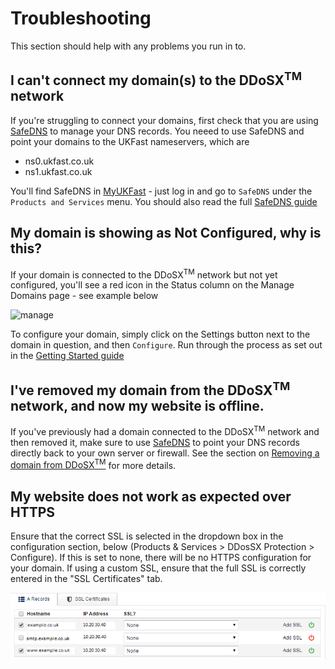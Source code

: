 # Troubleshooting

This section should help with any problems you run in to.

## I can't connect my domain(s) to the DDoSX<sup>TM</sup> network

If you're struggling to connect your domains, first check that you are using [SafeDNS](/Domains/safedns/index.html) to manage your DNS records.  You neeed to use SafeDNS and point your domains to the UKFast nameservers, which are
- ns0.ukfast.co.uk
- ns1.ukfast.co.uk

You'll find SafeDNS in [MyUKFast](https://my.ukfast.co.uk) - just log in and go to `SafeDNS` under the `Products and Services` menu.  You should also read the full [SafeDNS guide](/Domains/safedns/index.html)

## My domain is showing as Not Configured, why is this?

If your domain is connected to the DDoSX<sup>TM</sup> network but not yet configured, you'll see a red icon in the Status column on the Manage Domains page - see example below

![manage](files/manage.PNG)

To configure your domain, simply click on the Settings button next to the domain in question, and then `Configure`.  Run through the process as set out in the [Getting Started guide](/security/ddos/gettingstarted.html)

## I've removed my domain from the DDoSX<sup>TM</sup> network, and now my website is offline.

If you've previously had a domain connected to the DDoSX<sup>TM</sup> network and then removed it, make sure to use [SafeDNS](/Domains/safedns/index.html) to point your DNS records directly back to your own server or firewall.  See the section on [Removing a domain from DDoSX<sup>TM</sup>](/security/ddos/remove.html) for more details.

## My website does not work as expected over HTTPS

Ensure that the correct SSL is selected in the dropdown box in the configuration section, below (Products & Services > DDosSX Protection > Configure). If this is set to none, there will be no HTTPS configuration for your domain. If using a custom SSL, ensure that the full SSL is correctly entered in the "SSL Certificates" tab. 

![config_clipped](files/config_clipped.png)

